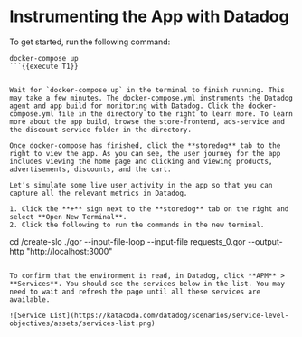 # Instrumenting the App with Datadog

To get started, run the following command:

```
docker-compose up
```{{execute T1}}


Wait for `docker-compose up` in the terminal to finish running. This may take a few minutes. The docker-compose.yml instruments the Datadog agent and app build for monitoring with Datadog. Click the docker-compose.yml file in the directory to the right to learn more. To learn more about the app build, browse the store-frontend, ads-service and the discount-service folder in the directory. 

Once docker-compose has finished, click the **storedog** tab to the right to view the app. As you can see, the user journey for the app includes viewing the home page and clicking and viewing products, advertisements, discounts, and the cart.

Let’s simulate some live user activity in the app so that you can capture all the relevant metrics in Datadog. 

1. Click the **+** sign next to the **storedog** tab on the right and select **Open New Terminal**. 
2. Click the following to run the commands in the new terminal.

```
cd /create-slo
./gor --input-file-loop --input-file requests_0.gor --output-http "http://localhost:3000"
```{{execute T2}}

To confirm that the environment is read, in Datadog, click **APM** > **Services**. You should see the services below in the list. You may need to wait and refresh the page until all these services are available.

![Service List](https://katacoda.com/datadog/scenarios/service-level-objectives/assets/services-list.png)